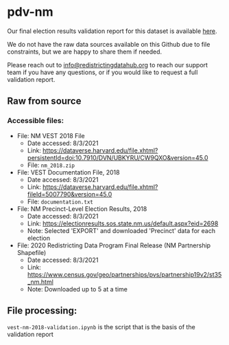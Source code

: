 # pdv-nm

Our final election results validation report for this dataset is available [here](https://redistrictingdatahub.org/dataset/vest-2018-new-mexico-precinct-and-election-results/).

We do not have the raw data sources available on this Github due to file constraints, but we are happy to share them if needed.

Please reach out to info@redistrictingdatahub.org to reach our support team if you have any questions, or if you would like to request a full validation report.

## Raw from source

### Accessible files:

- File: NM VEST 2018 File
   - Date accessed: 8/3/2021
   - Link: https://dataverse.harvard.edu/file.xhtml?persistentId=doi:10.7910/DVN/UBKYRU/CW9QXO&version=45.0
   - File: `nm_2018.zip`
- File: VEST Documentation File, 2018
   - Date accessed: 8/3/2021
   - Link: https://dataverse.harvard.edu/file.xhtml?fileId=5007790&version=45.0
   - File: `documentation.txt`
- File: NM Precinct-Level Election Results, 2018
  - Date accessed: 8/3/2021
  - Link: https://electionresults.sos.state.nm.us/default.aspx?eid=2698
  - Note: Selected 'EXPORT' and downloaded 'Precinct' data for each election
- File: 2020 Redistricting Data Program Final Release (NM Partnership Shapefile)
  - Date accessed: 8/3/2021
  - Link: https://www.census.gov/geo/partnerships/pvs/partnership19v2/st35_nm.html
  - Note: Downloaded up to 5 at a time

## File processing:

`vest-nm-2018-validation.ipynb` is the script that is the basis of the validation report
